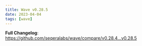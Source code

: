 ```yaml
---
title: Wave v0.28.5
date: 2023-04-04
tags: [wave]
---
```


**Full Changelog**: https://github.com/seqeralabs/wave/compare/v0.28.4...v0.28.5
